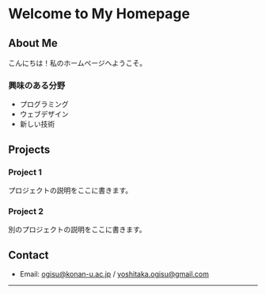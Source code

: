 # Welcome to My Homepage

## About Me
こんにちは！私のホームページへようこそ。

### 興味のある分野
- プログラミング
- ウェブデザイン
- 新しい技術

## Projects
### Project 1
プロジェクトの説明をここに書きます。

### Project 2
別のプロジェクトの説明をここに書きます。

## Contact
- Email: ogisu@konan-u.ac.jp / yoshitaka.ogisu@gmail.com
---
